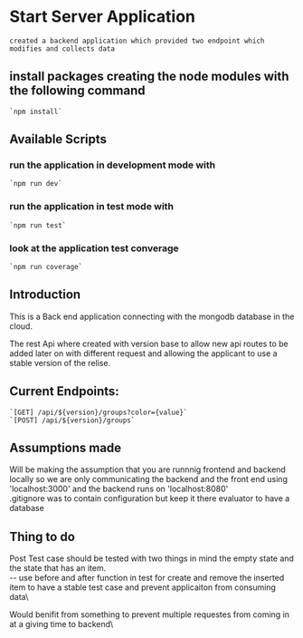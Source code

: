 # Start Server Application

    created a backend application which provided two endpoint which modifies and collects data

## install packages creating the node modules with the following command

    `npm install`

## Available Scripts

### run the application in development mode with
    `npm run dev`

### run the application in test mode with
    `npm run test`

### look at the application test converage
    `npm run coverage`

## Introduction

This is a Back end application connecting with the mongodb database in the cloud.

The rest Api where created with version base to allow new api routes to be added later on with different request and allowing the applicant to use a stable version of the relise.

## Current Endpoints:

    `[GET] /api/${version}/groups?color={value}`
    `[POST] /api/${version}/groups`

## Assumptions made

Will be making the assumption that you are runnnig frontend and backend locally so we are only  communicating the backend and the front end using 'localhost:3000' and the backend runs on 'localhost:8080'\
.gitignore was to contain configuration but keep it there evaluator to have a database

## Thing to do

Post Test case should be tested with two things in mind the empty state and the state that has an item.\
-- use before and after function in test for create and remove the inserted item to have a stable test case and prevent applicaiton from consuming data\

Would benifit from something to prevent multiple requestes from coming in at a giving time to backend\

